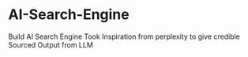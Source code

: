 # AI-Search-Engine
Build AI Search Engine Took Inspiration from perplexity to give credible Sourced Output from LLM 
